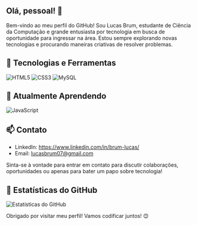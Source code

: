 ## Olá, pessoal! 👋

Bem-vindo ao meu perfil do GitHub! Sou Lucas Brum, estudante de Ciência da Computação e grande entusiasta por tecnologia em busca de oportunidade para ingressar na área. Estou sempre explorando novas tecnologias e procurando maneiras criativas de resolver problemas.

## 🔧 Tecnologias e Ferramentas

![HTML5](https://img.shields.io/badge/-HTML5-232323?style=flat&labelColor=E34F26&logo=html5&logoColor=ffffff)
![CSS3](https://img.shields.io/badge/-CSS3-232323?style=flat&labelColor=1572B6&logo=css3&logoColor=ffffff)
![MySQL](https://img.shields.io/badge/-MySQL-232323?style=flat&labelColor=4479A1&logo=mysql&logoColor=ffffff)

## 🌱 Atualmente Aprendendo

![JavaScript](https://img.shields.io/badge/-JavaScript-232323?style=flat&labelColor=000000&logo=javascript&logoColor=F7DF1E)

## 📫 Contato

- LinkedIn: https://www.linkedin.com/in/brum-lucas/
- Email: lucasbrum07@gmail.com

Sinta-se à vontade para entrar em contato para discutir colaborações, oportunidades ou apenas para bater um papo sobre tecnologia!

## 🚀 Estatísticas do GitHub

![Estatísticas do GitHub](https://github-readme-stats.vercel.app/api?username=lucasbruml&show_icons=true&hide_border=true&count_private=true)

Obrigado por visitar meu perfil! Vamos codificar juntos! 😊

